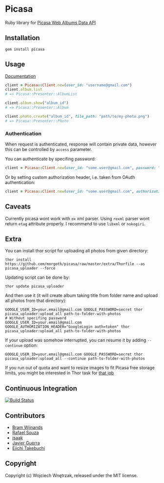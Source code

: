 # Picasa

Ruby library for [Picasa Web Albums Data API](https://developers.google.com/picasa-web/)

## Installation

```
gem install picasa
```

## Usage

[Documentation](http://rubydoc.info/github/morgoth/picasa)

``` ruby
client = Picasa::Client.new(user_id: "username@gmail.com")
client.album.list
# => Picasa::Presenter::AlbumList

client.album.show("album_id")
# => Picasa::Presenter::Album

client.photo.create("album_id", file_path: "path/to/my-photo.png")
# => Picasa::Presenter::Photo
```

### Authentication

When request is authenticated, response will contain private data, however this can be controlled by `access` parameter.

You can authenticate by specifing password:

```ruby
client = Picasa::Client.new(user_id: "some.user@gmail.com", password: "secret")
```

Or by setting custom authorization header, i.e. taken from OAuth authentication:

```ruby
client = Picasa::Client.new(user_id: "some.user@gmail.com", authorization_header: "OAuth token")
```

## Caveats

Currently picasa wont work with `ox` xml parser.
Using `rexml` parser wont return `etag` attribute properly.
I recommend to use `libxml` or `nokogiri`.

## Extra

You can install thor script for uploading all photos from given directory:

```
thor install https://github.com/morgoth/picasa/raw/master/extra/Thorfile --as picasa_uploader --force
```

Updating script can be done by:

```
thor update picasa_uploader
```

And then use it (it will create album taking title from folder name and upload all photos from that directory):

```
GOOGLE_USER_ID=your.email@gmail.com GOOGLE_PASSWORD=secret thor picasa_uploader:upload_all path-to-folder-with-photos
# Without specifing password
GOOGLE_USER_ID=your.email@gmail.com GOOGLE_AUTHORIZATION_HEADER="GoogleLogin auth=token" thor picasa_uploader:upload_all path-to-folder-with-photos
```

If your upload was somehow interrupted, you can resume it by adding `--continue` option:

```
GOOGLE_USER_ID=your.email@gmail.com GOOGLE_PASSWORD=secret thor picasa_uploader:upload_all --continue path-to-folder-with-photos
```

If you run out of quota and want to resize images to fit Picasa free storage limits, you might be interested in Thor task for [that job](https://github.com/morgoth/ripper#usage)

## Continuous Integration
[![Build Status](https://secure.travis-ci.org/morgoth/picasa.png)](http://travis-ci.org/morgoth/picasa)

## Contributors

* [Bram Wijnands](https://github.com/Bram--)
* [Rafael Souza](https://github.com/rafaels)
* [jsaak](https://github.com/jsaak)
* [Javier Guerra](https://github.com/javierg)
* [Eiichi Takebuchi](https://github.com/GRGSIBERIA)

## Copyright

Copyright (c) Wojciech Wnętrzak, released under the MIT license.
